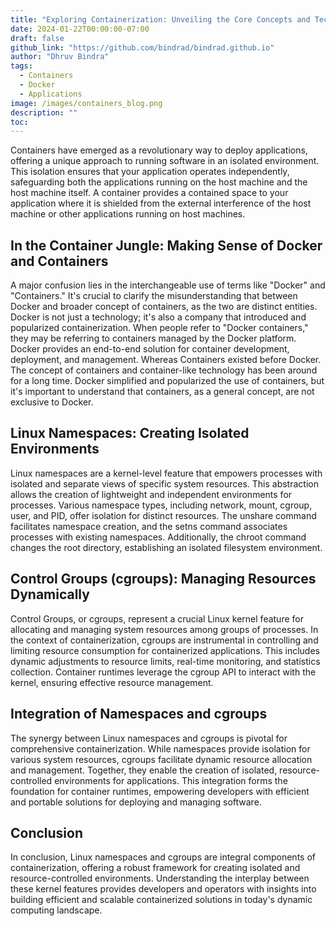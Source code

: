 ```yaml
---
title: "Exploring Containerization: Unveiling the Core Concepts and Technologies"
date: 2024-01-22T00:00:00-07:00
draft: false
github_link: "https://github.com/bindrad/bindrad.github.io"
author: "Dhruv Bindra"
tags:
  - Containers
  - Docker
  - Applications
image: /images/containers_blog.png
description: ""
toc: 
---
```


Containers have emerged as a revolutionary way to deploy applications, offering a unique approach to running software in an isolated environment. This isolation ensures that your application operates independently, safeguarding both the applications running on the host machine and the host machine itself.
A container provides a contained space to your application where it is shielded from the external interference of the host machine or other applications running on host machines.


## In the Container Jungle: Making Sense of Docker and Containers

A major confusion lies in the interchangeable use of terms like "Docker" and "Containers." It's crucial to clarify the misunderstanding that between Docker and broader concept of containers, as the two are distinct entities.
Docker is not just a technology; it's also a company that introduced and popularized containerization. When people refer to "Docker containers," they may be referring to containers managed by the Docker platform. Docker provides an end-to-end solution for container development, deployment, and management.
Whereas Containers existed before Docker. The concept of containers and container-like technology has been around for a long time. Docker simplified and popularized the use of containers, but it's important to understand that containers, as a general concept, are not exclusive to Docker.

## Linux Namespaces: Creating Isolated Environments

Linux namespaces are a kernel-level feature that empowers processes with isolated and separate views of specific system resources. This abstraction allows the creation of lightweight and independent environments for processes. Various namespace types, including network, mount, cgroup, user, and PID, offer isolation for distinct resources. The unshare command facilitates namespace creation, and the setns command associates processes with existing namespaces. Additionally, the chroot command changes the root directory, establishing an isolated filesystem environment.

## Control Groups (cgroups): Managing Resources Dynamically

Control Groups, or cgroups, represent a crucial Linux kernel feature for allocating and managing system resources among groups of processes. In the context of containerization, cgroups are instrumental in controlling and limiting resource consumption for containerized applications. This includes dynamic adjustments to resource limits, real-time monitoring, and statistics collection. Container runtimes leverage the cgroup API to interact with the kernel, ensuring effective resource management.

## Integration of Namespaces and cgroups

The synergy between Linux namespaces and cgroups is pivotal for comprehensive containerization. While namespaces provide isolation for various system resources, cgroups facilitate dynamic resource allocation and management. Together, they enable the creation of isolated, resource-controlled environments for applications. This integration forms the foundation for container runtimes, empowering developers with efficient and portable solutions for deploying and managing software.

## Conclusion

In conclusion, Linux namespaces and cgroups are integral components of containerization, offering a robust framework for creating isolated and resource-controlled environments. Understanding the interplay between these kernel features provides developers and operators with insights into building efficient and scalable containerized solutions in today's dynamic computing landscape.
